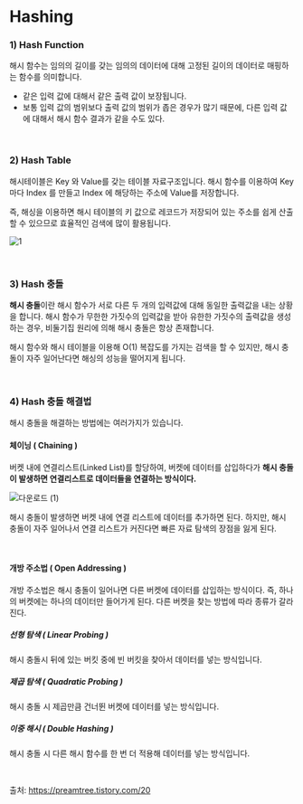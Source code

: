 # Hashing

### 1) Hash Function

 해시 함수는 임의의 길이를 갖는 임의의 데이터에 대해 고정된 길이의 데이터로 매핑하는 함수를 의미합니다.

- 같은 입력 값에 대해서 같은 출력 값이 보장됩니다.
- 보통 입력 값의 범위보다 출력 값의 범위가 좁은 경우가 많기 때문에, 다른 입력 값에 대해서 해시 함수 결과가 같을 수도 있다.

<br>

### 2) Hash Table

 해시테이블은 Key 와 Value를 갖는 테이블 자료구조입니다. 해시 함수를 이용하여 Key마다 Index 를 만들고 Index 에 해당하는 주소에 Value를 저장합니다.

 즉, 해싱을 이용하면 해시 테이블의 키 값으로 레코드가 저장되어 있는 주소를 쉽게 산출할 수 있으므로 효율적인 검색에 많이 활용됩니다.

![1](https://user-images.githubusercontent.com/59816811/135723056-8a46b0b0-5708-4d71-859f-3feb44086c66.png)

<br>

### 3)  Hash 충돌

 **해시 충돌**이란 해시 함수가 서로 다른 두 개의 입력값에 대해 동일한 출력값을 내는 상황을 합니다. 해시 함수가 무한한 가짓수의 입력값을 받아 유한한 가짓수의 출력값을 생성하는 경우, 비둘기집 원리에 의해 해시 충돌은 항상 존재합니다.

 해시 함수와 해시 테이블을 이용해 O(1) 복잡도를 가지는 검색을 할 수 있지만, 해시 충돌이 자주 일어난다면 해싱의 성능을 떨어지게 됩니다.

<br>

### 4) Hash 충돌 해결법

 해시 충돌을 해결하는 방법에는 여러가지가 있습니다.

####  체이닝 ( Chaining )

  버켓 내에 연결리스트(Linked List)를 할당하여, 버켓에 데이터를 삽입하다가 **해시 충돌이 발생하면 연결리스트로 데이터들을 연결하는 방식이다.**

![다운로드 (1)](https://user-images.githubusercontent.com/59816811/135725037-450f908e-deee-4c77-bd61-626f5b06259c.png)

 해시 충돌이 발생하면 버켓 내에 연결 리스트에 데이터를 추가하면 된다. 하지만, 해시 충돌이 자주 일어나서 연결 리스트가 커진다면 빠른 자료 탐색의 장점을 잃게 된다.

<br>

####  개방 주소법 ( Open Addressing )

 개방 주소법은 해시 충돌이 일어나면 다른 버켓에 데이터를 삽입하는 방식이다. 즉, 하나의 버켓에는 하나의 데이터만 들어가게 된다. 다른 버켓을 찾는 방법에 따라 종류가 갈라진다.

#####  선형 탐색 ( Linear Probing )

 해시 충돌시  뒤에 있는 버킷 중에 빈 버킷을 찾아서 데이터를 넣는 방식입니다.

#####  제곱 탐색 ( Quadratic Probing )

 해시 충돌 시 제곱만큼 건너뛴 버켓에 데이터를 넣는 방식입니다.

#####  이중 해시 ( Double Hashing )

 해시 충돌 시 다른 해시 함수를 한 번 더 적용해 데이터를 넣는 방식입니다.

<br>

출처: https://preamtree.tistory.com/20